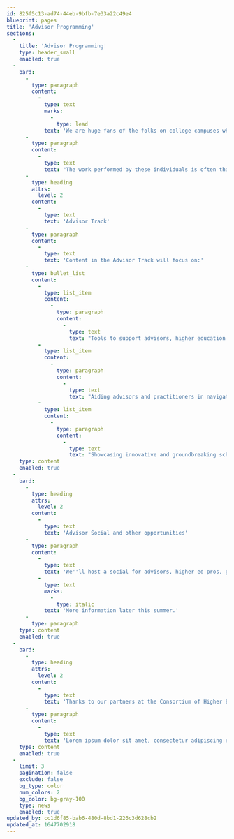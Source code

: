 ```yaml
---
id: 825f5c13-ad74-44eb-9bfb-7e33a22c49e4
blueprint: pages
title: 'Advisor Programming'
sections:
  -
    title: 'Advisor Programming'
    type: header_small
    enabled: true
  -
    bard:
      -
        type: paragraph
        content:
          -
            type: text
            marks:
              -
                type: lead
            text: 'We are huge fans of the folks on college campuses who dedicate themselves to supporting queer and trans college students as advisors, student support service staff or by way of “other duties as assigned.” '
      -
        type: paragraph
        content:
          -
            type: text
            text: "The work performed by these individuals is often thankless or beyond their job description but plays a huge part in creating affirming spaces and experiences for queer and trans college students. We want to recognize this work and hold space for these roles who often attend the conference with their student groups.\_\_"
      -
        type: heading
        attrs:
          level: 2
        content:
          -
            type: text
            text: 'Advisor Track'
      -
        type: paragraph
        content:
          -
            type: text
            text: 'Content in the Advisor Track will focus on:'
      -
        type: bullet_list
        content:
          -
            type: list_item
            content:
              -
                type: paragraph
                content:
                  -
                    type: text
                    text: "Tools to support advisors, higher education practitioners and other roles that support college students carry out their vital work\_"
          -
            type: list_item
            content:
              -
                type: paragraph
                content:
                  -
                    type: text
                    text: "Aiding advisors and practitioners in navigating complex campus environments and overcoming workplace barriers, burnout and other hardships of their positions\_"
          -
            type: list_item
            content:
              -
                type: paragraph
                content:
                  -
                    type: text
                    text: "Showcasing innovative and groundbreaking scholarship, research, programming and other initiatives that contribute to a culture of higher education in which sexuality and gender diversity is celebrated\_"
    type: content
    enabled: true
  -
    bard:
      -
        type: heading
        attrs:
          level: 2
        content:
          -
            type: text
            text: 'Advisor Social and other opportunities'
      -
        type: paragraph
        content:
          -
            type: text
            text: 'We''ll host a social for advisors, higher ed pros, graduate students, and others who work with, in, and on behalf of students and institutions. '
          -
            type: text
            marks:
              -
                type: italic
            text: 'More information later this summer.'
      -
        type: paragraph
    type: content
    enabled: true
  -
    bard:
      -
        type: heading
        attrs:
          level: 2
        content:
          -
            type: text
            text: 'Thanks to our partners at the Consortium of Higher Education LGBT Resource Professionals'
      -
        type: paragraph
        content:
          -
            type: text
            text: 'Lorem ipsum dolor sit amet, consectetur adipiscing elit. Vivamus cursus, neque vitae ultricies ultricies, augue lectus rutrum purus, sit amet pharetra felis magna et justo. Etiam vitae lorem et nunc volutpat tincidunt eget sit amet mauris. Donec sit amet venenatis dui, eget tincidunt augue. Aenean ut lacus lectus. Quisque sit amet tincidunt diam, eu pretium velit. Mauris gravida arcu a mi mattis tempus. Ut porta dui in augue tristique vestibulum.'
    type: content
    enabled: true
  -
    limit: 3
    pagination: false
    exclude: false
    bg_type: color
    num_colors: 2
    bg_color: bg-gray-100
    type: news
    enabled: true
updated_by: cc1d6f85-bab6-480d-8bd1-226c3d628cb2
updated_at: 1647702918
---
```

